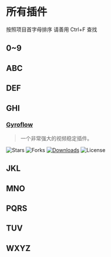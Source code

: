 # 所有插件

按照项目首字母排序
请善用 Ctrl+F 查找

## 0~9

## ABC

## DEF

## GHI

### [Gyroflow](https://github.com/gyroflow/gyroflow.git)
> 一个非常强大的视频稳定插件。

![Stars](https://img.shields.io/github/stars/gyroflow/gyroflow)
![Forks](https://img.shields.io/github/forks/gyroflow/gyroflow)
[![Downloads](https://img.shields.io/github/downloads/gyroflow/gyroflow-plugins/total)](https://github.com/gyroflow/gyroflow-plugins/releases)
![License](https://img.shields.io/github/license/gyroflow/gyroflow)

## JKL

## MNO

## PQRS

## TUV

## WXYZ
